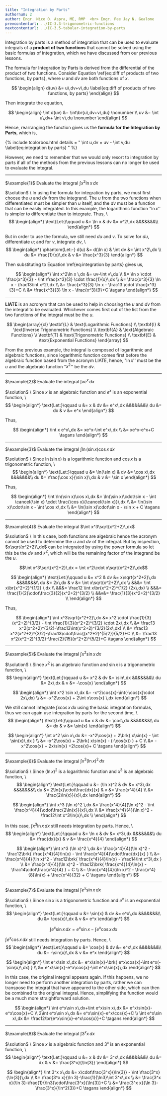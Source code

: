 ```yaml
---
title: "Integration by Parts"
authornum: 2
author: Engr. Nico O. Aspra, ME, RMP  <br> Engr. Pee Jay N. Gealone
prevcontenturl: ../IC-3.3-trigonometric-functions
nextcontenturl: ../IC-3.5-tabular-integration-by-parts
---
```






Integration by parts is a method of integration that can be used to evaluate integrals of a **product of two functions** that cannot be solved using the basic formulas of integration, which we have discussed from our previous lessons.

The formula for Integration by Parts is derived from the differential of the product of two functions. Consider Equation \ref{eq:diff of products of two functions, by parts}, where $u$ and $dv$ are both functions of $x$.

$$
\begin{align}
	d(uv) &= u\,dv+v\,du \label{eq:diff of products of two functions, by parts}
\end{align}
$$

Then integrate the equation,

$$
\begin{align}
	\int d(uv) &= \int\br{u\,dv+v\,du} \nonumber \\
	uv &= \int u\,dv+ \int v\,du \nonumber
\end{align}
$$

Hence, rearranging the function gives us the **formula for the Integration by Parts**, which is,

{% include tcolorbox.html
    details = "
        \int u\,dv = uv - \int v\,du
        \label{eq:integration by parts}
    "
%}

However, we need to remember that we would only resort to integration by parts if all of the methods from the previous lessons can no longer be used to evaluate the integral.



---
$\example{1}$
Evaluate the integral $\int x^2\ln x \,dx$

$\solution$ \\
In using the formula for integration by parts, we must first choose the $u$ and $dv$ from the integrand. The $u$ from the two functions when differentiated must be simpler than $u$ itself, and the $dv$ must be a function that can be easily integrated. In this example, the logarithmic function "$\ln x$'' is simpler to differentiate than to integrate. Thus, \\
$$
\begin{align*}
	\text{Let:}\qquad u &= \ln x &  dv &= x^2\,dx &&&&&&&\\
\end{align*}
$$

But in order to use the formula, we still need $du$ and $v$. To solve for $du$, differentiate $u$; and for $v$, integrate $dv$, \\
$$
\begin{align*}
	\phantom{Let:-} d(u) &= d(\ln x) &  \int dv &= \int x^2\,dx \\
	du &= \frac{1}{x}\,dx & v &= \frac{x^3}{3}
\end{align*}
$$

Then substituting to Equation \ref{eq:integration by parts} gives us,

$$
\begin{align*}
	\int x^2\ln x \,dx &= uv-\int v\,du \\
        &= \ln x \cdot \frac{x^3}{3} - \int \frac{x^3}{3} \cdot \frac{1}{x}\,dx \\
        &= \frac{x^3}{3} \ln x - \frac13\int x^2\,dx \\
        &= \frac{x^3}{3} \ln x - \frac13 \cdot \frac{x^3}{3}+C \\
        &= \frac{x^3}{3} \ln x - \frac{x^3}{9}+C		\tagans
\end{align*}
$$


---

**LIATE** is an acronym that can be used to help in choosing the $u$ and $dv$ from the integral to be evaluated. Whichever comes first out of the list from the two functions of the integral must be the $u$.

$$
\begin{array}{cl}
    \textbf{L} & \text{Logarithmic Functions} \\
    \textbf{I} & \text{Inverse Trigonometric Functions} \\
    \textbf{A} & \text{Algebraic Functions} \\
    \textbf{T} & \text{Trigonometric Functions} \\
    \textbf{E} & \text{Exponential Functions}
\end{array}
$$

From the previous example, the integral is composed of logarithmic and algebraic functions, since logarithmic function comes first before the algebraic function based from the acronym LIATE, hence, "$\ln x$'' must be the $u$ and the algebraic function "$x^2$'' be the $dv$.


---
$\example{2}$
Evaluate the integral $\int x e^x\,dx$

$\solution$ \\
Since $x$ is an algebraic function and $e^x$ is an exponential function, \\
$$
\begin{align*}
	\text{Let:}\qquad u &= x &  dv &= e^x\,dx &&&&&&&\\
	du &= dx & v &= e^x
\end{align*}
$$

Thus,

$$
\begin{align*}
	\int x e^x\,dx &= xe^x-\int e^x\,dx \\
	&= xe^x-e^x+C	\tagans
\end{align*}
$$




---
$\example{3}$
Evaluate the integral $\int \ln(\sin x)\cos x\,dx$

$\solution$ \\
Since $\ln(\sin x)$ is a logarithmic function and $\cos x$ is a trigonometric function, \\
$$
\begin{align*}
	\text{Let:}\qquad u &= \ln(\sin x) &  dv &= \cos x\,dx &&&&&&&\\
	du &= \frac{\cos x}{\sin x}\,dx & v &= \sin x
\end{align*}
$$

Thus,

$$
\begin{align*}
	\int \ln(\sin x)\cos x\,dx &= \ln(\sin x)\cdot\sin x - \int \cancel{\sin x} \cdot \frac{\cos x}{\cancel{\sin x}}\,dx \\
	&= \ln(\sin x)\cdot\sin x - \int \cos x\,dx \\
	&= \ln(\sin x)\cdot\sin x - \sin x + C		\tagans
\end{align*}
$$



---
$\example{4}$
Evaluate the integral $\int x^3\sqrt{x^2+2}\,dx$

$\solution$ \\
In this case, both functions are algebraic hence the acronym cannot be used to determine the $u$ and $dv$ of the integral. But by inspection, $x\sqrt{x^2+2}\,dx$ can be integrated by using the power formula so let this be the $dv$ and $x^2$, which will be the remaining factor of the integrand be the $u$.

$$\int x^3\sqrt{x^2+2}\,dx = \int x^2\cdot x\sqrt{x^2+2}\,dx$$

$$
\begin{align*}
	\text{Let:}\qquad u &= x^2 &  dv &= x\sqrt{x^2+2}\,dx &&&&&&&\\
	du &= 2x\,dx & v &= \int x\sqrt{x^2+2}\,dx \\
	&&&= \int x\br{x^2+2}^{1/2} \,dx \\
	&&&= \frac12 \int x\br{x^2+2}^{1/2} (2x\,dx) \\
	&&&= \frac{1}{2}\cdot\frac{3}{2}(x^2+2)^{3/2} \\
	&&v&= \frac{1}{3}(x^2+2)^{3/2} \\
\end{align*}
$$

Thus, 

$$
\begin{align*}
	\int x^3\sqrt{x^2+2}\,dx &= x^2 \cdot \frac{1}{3}(x^2+2)^{3/2} - \int \frac{1}{3}(x^2+2)^{3/2} \cdot 2x\,dx \\
	&= \frac13 x^2(x^2+2)^{3/2}-\frac13\int(x^2+2)^{3/2}(2x\,dx) \\
	&= \frac13 x^2(x^2+2)^{3/2}-\frac13\cdot\frac{(x^2+2)^{5/2}}{5/2}+C \\
	&= \frac13 x^2(x^2+2)^{3/2}-\frac{2}{15}(x^2+2)^{5/2}+C		\tagans
\end{align*}
$$



---
$\example{5}$
Evaluate the integral $\int x^2 \sin x \,dx$

$\solution$ \\
Since $x^2$ is an algebraic function and $\sin x$ is a trigonometric function, \\
$$
\begin{align*}
	\text{Let:}\qquad u &= x^2 &  dv &= \sin\,dx &&&&&&&\\
	du &= 2x\,dx & v &= -\cos{x}
\end{align*}
$$

$$
\begin{align*}
	\int x^2 \sin x\,dx &= -x^2\cos{x}-\int(-\cos{x}\cdot 2x\,dx) \\
	&= -x^2\cos{x} + 2\int x\cos{x} \,dx
\end{align*}
$$

We still cannot integrate $\int x\cos{x}\,dx$ using the basic integration formulas, thus we can again use integration by parts for the second time, \\
$$
\begin{align*}
	\text{Let:}\qquad u &= x &  dv &= \cos\,dx &&&&&&&\\
	du &= dx & v &= \sin{x}
\end{align*}
$$

$$
\begin{align*}
	\int x^2 \sin x\,dx &= -x^2\cos{x} + 2\brk{ x\sin{x} - \int \sin{x}\,dx } \\
	&= -x^2\cos{x} + 2\brk{ x\sin{x} - (-\cos{x}) } + C \\
	&= -x^2\cos{x} + 2x\sin{x} +2\cos{x}+ C		\tagans
\end{align*}
$$



---
$\example{6}$
Evaluate the integral $\int x^3 (\ln x)^2 \,dx$

$\solution$ \\
Since $(\ln x)^2$ is a logarithmic function and $x^3$ is an algebraic function, \\
$$
\begin{align*}
	\text{Let:}\qquad u &= (\ln x)^2 &  dv &= x^3\,dx &&&&&&&\\
	du &= 2\ln{x}\cdot\frac{dx}{x} & v &= \frac{x^4}{4} \\
	&= \frac{2\ln{x}}{x}\,dx
\end{align*}
$$

$$
\begin{align*}
	\int x^3 (\ln x)^2 \,dx &= \frac{x^4}{4}(\ln x)^2 - \int \frac{x^4}{4}\cdot\frac{2\ln{x}}{x}\,dx \\
	&= \frac{x^4}{4}(\ln x)^2 - \frac12\int x^3\ln{x}\,dx \\
\end{align*}
$$

In this case, $\int x^3\ln{x}\,dx$ still needs integration by parts. Hence, \\
$$
\begin{align*}
	\text{Let:}\qquad u &= \ln x &  dv &= x^3\,dx &&&&&&&\\
	du &= \frac{dx}{x} & v &= \frac{x^4}{4}
\end{align*}
$$

$$
\begin{align*}
	\int x^3 (\ln x)^2 \,dx &= \frac{x^4}{4}(\ln x)^2 - \frac12\brk{ \frac{x^4}{4}\ln{x} - \int \frac{x^4}{4}\cdot\frac{dx}{x} } \\
	&= \frac{x^4}{4}(\ln x)^2 - \frac12\brk{ \frac{x^4}{4}\ln{x} - \frac14\int x^3\,dx } \\
	&= \frac{x^4}{4}(\ln x)^2 - \frac12\brk{ \frac{x^4}{4}\ln{x} - \frac14\cdot\frac{x^4}{4} } + C \\
	&= \frac{x^4}{4}(\ln x)^2 - \frac{x^4}{8}\ln{x} + \frac{x^4}{32} + C		\tagans
\end{align*}
$$

---
$\example{7}$
Evaluate the integral $\int e^x\sin x\,dx$

$\solution$ \\
Since $\sin{x}$ is a trigonometric function and $e^x$ is an exponential function, \\
$$
\begin{align*}
	\text{Let:}\qquad u &= \sin{x} &  dv &= e^x\,dx &&&&&&&\\
	du &= \cos{x}\,dx & v &= e^x
\end{align*}
$$

$$\int e^x\sin x\,dx = e^x\sin{x}-\int e^x\cos{x}\,dx$$

$\int e^x\cos{x}\,dx$ still needs integration by parts. Hence, \\
$$
\begin{align*}
	\text{Let:}\qquad u &= \cos{x} &  dv &= e^x\,dx &&&&&&&\\
	du &= -\sin{x}\,dx & v &= e^x
\end{align*}
$$

$$
\begin{align*}
	\int e^x\sin x\,dx &= e^x\sin{x}-\brk{ e^x\cos{x}-\int e^x(-\sin{x}\,dx) } \\
	&= e^x\sin{x}-e^x\cos{x}-\int e^x\sin{x}\,dx 
\end{align*}
$$

In this case, the original integral appears again. If this happens, we no longer need to perform another integration by parts, rather we can transpose the integral that have appeared to the other side, which can then be combined to the original integral. Hence, simplifying the function would be a much more straightforward solution.

$$
\begin{align*}
\int e^x\sin x\,dx+\int e^x\sin x\,dx &= e^x\sin{x}-e^x\cos{x}+C \\
	2\int e^x\sin x\,dx &= e^x\sin{x}-e^x\cos{x}+C \\
	\int e^x\sin x\,dx &= \frac12\br{e^x\sin{x}-e^x\cos{x}}+C		\tagans
\end{align*}
$$



---
$\example{8}$
Evaluate the integral $\int 3^x x\,dx$

$\solution$ \\
Since $x$ is a algebraic function and $3^x$ is an exponential function, \\
$$
\begin{align*}
	\text{Let:}\qquad u &= x &  dv &= 3^x\,dx &&&&&&&\\
	du &= dx & v &= \frac{3^x}{\ln{3}}
\end{align*}
$$

$$
\begin{align*}
	\int 3^x x\,dx &= x\cdot\frac{3^x}{\ln{3}} - \int \frac{3^x}{\ln{3}}\,dx \\
	&= \frac{3^x x}{\ln 3}-\frac{1}{\ln3}\int 3^x\,dx \\
	&= \frac{3^x x}{\ln 3}-\frac{1}{\ln3}\cdot\frac{3^x}{\ln{3}}+C \\
	&= \frac{3^x x}{\ln 3}-\frac{3^x}{\ln^2{3}}+C		\tagans
\end{align*}
$$